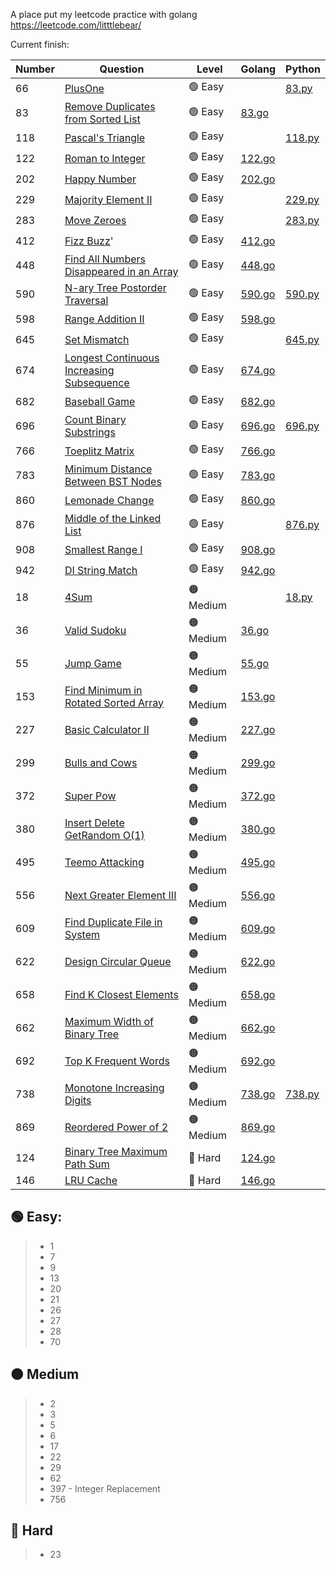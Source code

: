 A place put my leetcode practice with golang
https://leetcode.com/litttlebear/

Current finish:

|Number|Question|Level|Golang|Python|
|---|---|---|---|---|
|66|[PlusOne](https://leetcode.com/problems/plus-one/)|🟢 Easy||[83.py](https://github.com/ji394vul3m6/go-leetcode-practice/blob/master/python/83.py)|
|83|[Remove Duplicates from Sorted List](https://leetcode.com/problems/remove-duplicates-from-sorted-list)|🟢 Easy|[83.go](https://github.com/ji394vul3m6/go-leetcode-practice/blob/master/go/solutions/83.go)||
|118|[Pascal's Triangle](https://leetcode.com/problems/pascals-triangle/)|🟢 Easy||[118.py](https://github.com/ji394vul3m6/go-leetcode-practice/blob/master/python/118.py)|
|122|[Roman to Integer](https://leetcode.com/problems/roman-to-integer/)|🟢 Easy|[122.go](https://github.com/ji394vul3m6/go-leetcode-practice/blob/master/go/solutions/122.go)||
|202|[Happy Number](https://leetcode.com/problems/happy-number/submissions/)|🟢 Easy|[202.go](https://github.com/ji394vul3m6/go-leetcode-practice/blob/master/go/solutions/202.go)||
|229|[Majority Element II](https://leetcode.com/problems/majority-element-ii/)|🟢 Easy||[229.py](https://github.com/ji394vul3m6/go-leetcode-practice/blob/master/python/229.py)|
|283|[Move Zeroes](https://leetcode.com/problems/move-zeroes/)|🟢 Easy||[283.py](https://github.com/ji394vul3m6/go-leetcode-practice/blob/master/python/283.py)|
|412|[Fizz Buzz](https://leetcode.com/problems/fizz-buzz/)'|🟢 Easy|[412.go](https://github.com/ji394vul3m6/go-leetcode-practice/blob/master/go/solutions/412.go)||
|448|[Find All Numbers Disappeared in an Array](https://leetcode.com/problems/find-all-numbers-disappeared-in-an-array/)|🟢 Easy|[448.go](https://github.com/ji394vul3m6/go-leetcode-practice/blob/master/go/solutions/448.go)||
|590|[N-ary Tree Postorder Traversal](https://leetcode.com/problems/n-ary-tree-postorder-traversal/)|🟢 Easy|[590.go](https://github.com/ji394vul3m6/go-leetcode-practice/blob/master/go/solutions/590.go)|[590.py](https://github.com/ji394vul3m6/go-leetcode-practice/blob/master/python/590.py)|
|598|[Range Addition II](https://leetcode.com/problems/range-addition-ii/)|🟢 Easy|[598.go](https://github.com/ji394vul3m6/go-leetcode-practice/blob/master/go/solutions/598.go)||
|645|[Set Mismatch](https://leetcode.com/problems/set-mismatch/)|🟢 Easy||[645.py](https://github.com/ji394vul3m6/go-leetcode-practice/blob/master/python/645.py)|
|674|[Longest Continuous Increasing Subsequence](https://leetcode.com/problems/longest-continuous-increasing-subsequence)|🟢 Easy|[674.go](https://github.com/ji394vul3m6/go-leetcode-practice/blob/master/go/solutions/674.go)||
|682|[Baseball Game](https://leetcode.com/problems/baseball-game/)|🟢 Easy|[682.go](https://github.com/ji394vul3m6/go-leetcode-practice/blob/master/go/solutions/682.go)||
|696|[Count Binary Substrings](https://leetcode.com/problems/count-binary-substrings/)|🟢 Easy|[696.go](https://github.com/ji394vul3m6/go-leetcode-practice/blob/master/go/solutions/696.go)|[696.py](https://github.com/ji394vul3m6/go-leetcode-practice/blob/master/python/696.py)|
|766|[Toeplitz Matrix](https://leetcode.com/problems/toeplitz-matrix/description/)|🟢 Easy|[766.go](https://github.com/ji394vul3m6/go-leetcode-practice/blob/master/go/solutions/766.go)||
|783|[Minimum Distance Between BST Nodes](https://leetcode.com/problems/minimum-distance-between-bst-nodes/description/)|🟢 Easy|[783.go](https://github.com/ji394vul3m6/go-leetcode-practice/blob/master/go/solutions/783.go)||
|860|[Lemonade Change](https://leetcode.com/problems/lemonade-change/)|🟢 Easy|[860.go](https://github.com/ji394vul3m6/go-leetcode-practice/blob/master/go/solutions/860.go)||
|876|[Middle of the Linked List](https://leetcode.com/problems/middle-of-the-linked-list/)|🟢 Easy||[876.py](https://github.com/ji394vul3m6/go-leetcode-practice/blob/master/python/876.py)|
|908|[Smallest Range I](https://leetcode.com/problems/smallest-range-i/)|🟢 Easy|[908.go](https://github.com/ji394vul3m6/go-leetcode-practice/blob/master/go/solutions/908.go)||
|942|[DI String Match](https://leetcode.com/problems/di-string-match/)|🟢 Easy|[942.go](https://github.com/ji394vul3m6/go-leetcode-practice/blob/master/go/solutions/942.go)||
|18|[4Sum](https://leetcode.com/problems/4sum/)|🟠 Medium||[18.py](https://github.com/ji394vul3m6/go-leetcode-practice/blob/master/python/18.py)|
|36|[Valid Sudoku](https://leetcode.com/problems/valid-sudoku/)|🟠 Medium|[36.go](https://github.com/ji394vul3m6/go-leetcode-practice/blob/master/go/solutions/36.go)||
|55|[Jump Game](https://leetcode.com/problems/jump-game)|🟠 Medium|[55.go](https://github.com/ji394vul3m6/go-leetcode-practice/blob/master/go/solutions/55.go)||
|153|[Find Minimum in Rotated Sorted Array](https://leetcode.com/problems/find-minimum-in-rotated-sorted-array/)|🟠 Medium|[153.go](https://github.com/ji394vul3m6/go-leetcode-practice/blob/master/go/solutions/153.go)||
|227|[Basic Calculator II](https://leetcode.com/problems/basic-calculator-ii/description/)|🟠 Medium|[227.go](https://github.com/ji394vul3m6/go-leetcode-practice/blob/master/go/solutions/227.go)||
|299|[Bulls and Cows](https://leetcode.com/problems/bulls-and-cows/description/)|🟠 Medium|[299.go](https://github.com/ji394vul3m6/go-leetcode-practice/blob/master/go/solutions/299.go)||
|372|[Super Pow](https://leetcode.com/problems/super-pow/)|🟠 Medium|[372.go](https://github.com/ji394vul3m6/go-leetcode-practice/blob/master/go/solutions/372.go)||
|380|[Insert Delete GetRandom O(1)](https://leetcode.com/problems/insert-delete-getrandom-o1/)|🟠 Medium|[380.go](https://github.com/ji394vul3m6/go-leetcode-practice/blob/master/go/solutions/380.go)||
|495|[Teemo Attacking](https://leetcode.com/problems/teemo-attacking/description/)|🟠 Medium|[495.go](https://github.com/ji394vul3m6/go-leetcode-practice/blob/master/go/solutions/495.go)||
|556|[Next Greater Element III](https://leetcode.com/problems/next-greater-element-iii/description/)|🟠 Medium|[556.go](https://github.com/ji394vul3m6/go-leetcode-practice/blob/master/go/solutions/556.go)||
|609|[Find Duplicate File in System](https://leetcode.com/problems/find-duplicate-file-in-system/)|🟠 Medium|[609.go](https://github.com/ji394vul3m6/go-leetcode-practice/blob/master/go/solutions/609.go)||
|622|[Design Circular Queue](https://leetcode.com/problems/design-circular-queue/)|🟠 Medium|[622.go](https://github.com/ji394vul3m6/go-leetcode-practice/blob/master/go/solutions/622.go)||
|658|[Find K Closest Elements](https://leetcode.com/problems/find-k-closest-elements)|🟠 Medium|[658.go](https://github.com/ji394vul3m6/go-leetcode-practice/blob/master/go/solutions/658.go)||
|662|[Maximum Width of Binary Tree](https://leetcode.com/problems/maximum-width-of-binary-tree/description/)|🟠 Medium|[662.go](https://github.com/ji394vul3m6/go-leetcode-practice/blob/master/go/solutions/662.go)||
|692|[Top K Frequent Words](https://leetcode.com/problems/top-k-frequent-words/description/)|🟠 Medium|[692.go](https://github.com/ji394vul3m6/go-leetcode-practice/blob/master/go/solutions/692.go)||
|738|[Monotone Increasing Digits](https://leetcode.com/problems/monotone-increasing-digits/)|🟠 Medium|[738.go](https://github.com/ji394vul3m6/go-leetcode-practice/blob/master/go/solutions/738.go)|[738.py](https://github.com/ji394vul3m6/go-leetcode-practice/blob/master/python/738.py)|
|869|[Reordered Power of 2](https://leetcode.com/problems/reordered-power-of-2)|🟠 Medium|[869.go](https://github.com/ji394vul3m6/go-leetcode-practice/blob/master/go/solutions/869.go)||
|124|[Binary Tree Maximum Path Sum](https://leetcode.com/problems/binary-tree-maximum-path-sum)|🔴 Hard|[124.go](https://github.com/ji394vul3m6/go-leetcode-practice/blob/master/go/solutions/124.go)||
|146|[LRU Cache](https://leetcode.com/problems/lru-cache)|🔴 Hard|[146.go](https://github.com/ji394vul3m6/go-leetcode-practice/blob/master/go/solutions/146.go)|| 

🟢 Easy:
---------------
> * 1
> * 7
> * 9
> * 13 
> * 20
> * 21
> * 26
> * 27
> * 28
> * 70

🟠 Medium
---------------
> * 2
> * 3
> * 5
> * 6
> * 17
> * 22
> * 29
> * 62
> * 397 - Integer Replacement
> * 756


🔴 Hard
---------------
> * 23
